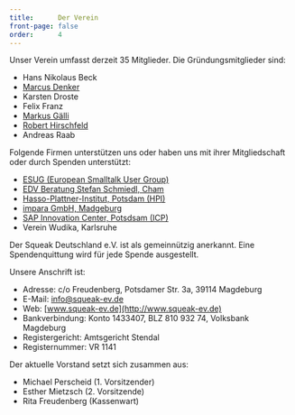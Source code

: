 ```yaml
---
title:      Der Verein
front-page: false
order:      4
---
```


Unser Verein umfasst derzeit 35 Mitglieder. Die Gründungsmitglieder
sind:

- Hans Nikolaus Beck
- [Marcus Denker](http://2denker.de/)
- Karsten Droste
- Felix Franz
- [Markus Gälli](http://www.emergent.de)
- [Robert Hirschfeld](http://hirschfeld.org)
- Andreas Raab

Folgende Firmen unterstützen uns oder haben uns mit ihrer
Mitgliedschaft oder durch Spenden unterstützt:

- [ESUG (European Smalltalk User Group)](http://www.esug.org)
- [EDV Beratung Stefan Schmiedl, Cham](http://www.approximity.com/)
- [Hasso-Plattner-Institut, Potsdam (HPI)](http://www.hpi.de/)
- [impara GmbH, Madgeburg](http://www.impara.de/)
- [SAP Innovation Center, Potsdsam (ICP)](http://icn.sap.com/)
- Verein Wudika, Karlsruhe

Der Squeak Deutschland e.V. ist als gemeinnützig anerkannt. Eine
Spendenquittung wird für jede Spende ausgestellt.

Unsere Anschrift ist:

- Adresse:         c/o Freudenberg, Potsdamer Str. 3a, 39114 Magdeburg
- E-Mail:          <info@squeak-ev.de>
- Web:             [www.squeak-ev.de](http://www.squeak-ev.de)
- Bankverbindung:  Konto 1433407, BLZ 810 932 74, Volksbank Magdeburg
- Registergericht: Amtsgericht Stendal
- Registernummer:  VR 1141

Der aktuelle Vorstand setzt sich zusammen aus:

- Michael Perscheid (1. Vorsitzender)
- Esther Mietzsch (2. Vorsitzende)
- Rita Freudenberg (Kassenwart)
